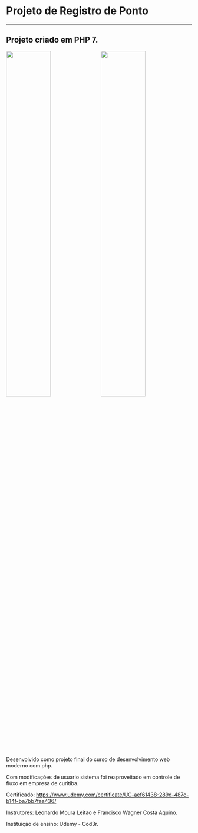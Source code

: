 # Projeto de Registro de Ponto
-----------------------------------------------------------------------------------------------------------------------------------------------------------------------------------
Projeto criado em PHP 7.
-----------------------------------------------------------------------------------------------------------------------------------------------------------------------------------
<img src='https://scontent.fcwb2-1.fna.fbcdn.net/v/t1.15752-9/127621252_821941498368964_2887043926843775583_n.png?_nc_cat=108&ccb=2&_nc_sid=ae9488&_nc_ohc=ERdBqy0bahUAX9goasc&_nc_ht=scontent.fcwb2-1.fna&oh=c99825a91147c3f4eb4fe5718c7b1d6f&oe=5FE755D7' width='49%'/>
<img src='https://scontent.fcwb2-1.fna.fbcdn.net/v/t1.15752-9/126490789_380030016411878_8409655332908715573_n.png?_nc_cat=109&ccb=2&_nc_sid=ae9488&_nc_ohc=TFtnZXlCuJoAX-pbNr-&_nc_ht=scontent.fcwb2-1.fna&oh=a77df0c5a3823074f1772ff0032423e4&oe=5FE8C348' width='49%' style='float:right;'/>
Desenvolvido como projeto final do curso de desenvolvimento web moderno com php.

Com modificações de usuario sistema foi reaproveitado em controle de fluxo em empresa de curitiba.

Certificado: https://www.udemy.com/certificate/UC-aef61438-289d-487c-b14f-ba7bb7faa436/ <br>

Instrutores: Leonardo Moura Leitao e Francisco Wagner Costa Aquino.<br>

Instituição de ensino: Udemy - Cod3r.


